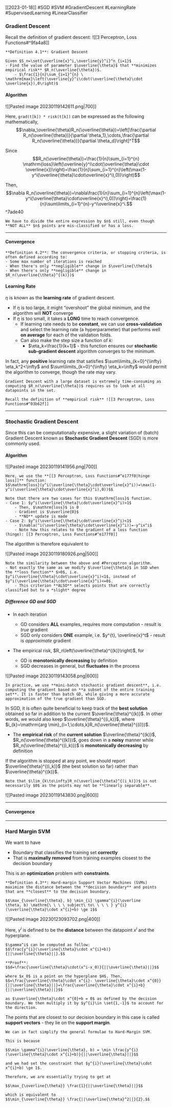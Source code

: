 [[2023-01-18]] #SGD #SVM #GradientDescent #LearningRate #SupervisedLearning #LinearClassifier 

### Gradient Descent
Recall the definition of gradient descent: ![[3 Perceptron, Loss Functions#^9fa4a8]]
```ad-important
**Definition 4.1**: Gradient Descent

Given $S_n=\set{\overline{x}^i,\overline{y}^i}^n_{i=1}$
- Find the value of parameter $\overline{\theta}$ that **minimizes empirical risk** $R_n(\overline{\theta})$.
	- $\frac{1}{n}\sum_{i=1}^{n} \ \mathrm{max}\left(\overline{y}^i\cdot(\overline{\theta}\cdot \overline{x}),0\right)$
```

#### Algorithm

![[Pasted image 20230119142611.png|700]]

Here, `grad(t[k]) * risk(t[k])` can be expressed as the following mathematically,
$$\nabla_\overline{\theta}R_n(\overline{\theta})=\left[\frac{\partial R_n(\overline{\theta})}{\partial \theta_1},\cdots,\frac{\partial R_n(\overline{\theta})}{\partial \theta_d}\right]^T$$

Since 
$$R_n(\overline{\theta})=\frac{1}{n}\sum_{i=1}^{n}  \mathrm{loss}\left(\overline{y}^i\cdot(\overline{\theta}\cdot \overline{x})\right)=\frac{1}{n}\sum_{i=1}^{n}\left(\max(1-y^i(\overline{\theta}\cdot\overline{x}^i),0))\right)$$

Then, 
$$\nabla R_n(\overline{\theta})=\nabla\frac{1}{n}\sum_{i=1}^{n}\left(\max(1-y^i(\overline{\theta}\cdot\overline{x}^i),0))\right)=\frac{1}{n}\sum\limits_{i=1}^{n}-y^i\overline{x}^i.$$ ^7ade40

```ad-warning
We have to divide the entire expression by $n$ still, even though **NOT ALL** $n$ points are mis-classified or has a loss.
```

---

#### Convergence

```ad-important
**Definition 4.2**: The convergence criteria, or stopping criteria, is often defined according to:
- Some max number of iterations is reached
- When there's only **negligible** change in $\overline{\theta}$
- When there's only **negligible** change in $R_n(\overline{\theta}^{(k)})$
```

#### Learning Rate
$\eta$ is known as the **learning rate** of gradient descent. 
- If $\eta$ is too large, it might “overshoot” the global minimum, and the algorithm will **NOT** converge
- If $\eta$ is too small, it takes a **LONG** time to reach convergence.
	- If learning rate needs to be **constant**, we can use **cross-validation** and select the learning rate (a  hyperparameter) that performs well **on average** for each of the validation folds.
	- Can also make the step size a function of $k$:
		- $\eta_k=\frac{1}{k+1}$ - this function ensures our **stochastic sub-gradient descent** algorithm converges to the minimum.

In fact, any **positive** learning rate that satisfies $\sum\limits_{k=0}^{\infty} \eta_k^2<\infty$ and $\sum\limits_{k=0}^{\infty} \eta_k=\infty$ would permit the algorithm to converge, though the rate may vary.

```ad-warning
Gradient Descent with a large dataset is extremely time-consuming as computing $R_n(\overline{\theta})$ requires us to look at all datapoints in the set.

Recall the definition of **empirical risk** ![[3 Perceptron, Loss Functions#^03b62f]]
```

---

### Stochastic Gradient Descent
Since this can be computationally expensive, a slight variation of (batch) Gradient Descent known as **Stochastic Gradient Descent** (SGD) is more commonly used.

#### Algorithm

![[Pasted image 20230119141956.png|700]]

```ad-example
Here, we use the **[[3 Perceptron, Loss Functions#^e177f0|hinge loss]]** function:
$$\mathrm{loss}(y^i(\overline{\theta}\cdot\overline{x}^i))=\max(1-y^i(\overline{\theta}\cdot\overline{x}^i),0))$$

Note that there are two cases for this $\mathrm{loss}$ function.
- Case 1: $y^i(\overline{\theta}\cdot\overline{x}^i)>1$
	- Then, $\mathrm{loss}$ is 0
	- Gradient is $\overline{0}$
	- **NO** update is made
- Case 2: $y^i(\overline{\theta}\cdot\overline{x}^i)<1$
	- $\nabla(^i(\overline{\theta}\cdot\overline{x}^i))=-y^ix^i$
	- Note how this relates to the gradient of a loss function (hinge): [[3 Perceptron, Loss Functions#^e177f0]]
```

The algorithm is therefore equivalent to

![[Pasted image 20230119180926.png|500]]

```ad-note
Note the similarity between the above and #Perceptron algorithm.
- Not exactly the same as we modify $\overline{\theta}$ in SGD when the **loss function** $>0$, i.e. $y^i(\overline{\theta}\cdot\overline{x}^i)<1$, instead of $y^i(\overline{\theta}\cdot\overline{x}^i)<=0$.
	- This criterion **ALSO** selects points that are correctly classified but to a *slight* degree
```


##### Difference GD and SGD
- In each iteration
	- GD considers **ALL** examples, requires more computation - result is *true* gradient
	- SGD only considers **ONE** example, i.e. $y^{t}, \overline{x}^t$ - result is *approximate* gradient

- The empirical risk, $R_n\left(\overline{\theta}^{(k)}\right)$, for
	- GD is **monotonically decreasing** by definition
	- SGD decreases in general, but **fluctuates** in the process

![[Pasted image 20230119143058.png|600]]

```ad-note
In practice, we use **mini-batch stochastic gradient descent**, i.e. computing the gradient based on **a subset of the entire training set**. It is faster than batch GD, while giving a more accurate approximation of the true gradient than SGD.
```

In SGD, it is often quite beneficial to keep track of the **best solution** obtained so far in addition to the current $\overline{\theta}^{(k)}$. In other words, we would also keep $\overline{\theta}^{(i_k)}$, where $i_{k}=\mathrm{arg \min}_{i=1,\cdots,k}R_n(\overline{\theta}^{(i)})$. 
- The **empirical risk** of the **current solution** $\overline{\theta}^{(k)}$, $R_n(\overline{\theta}^{(k)})$, goes down in a **noisy** manner while $R_n(\overline{\theta}^{(i_k)})$ is **monotonically decreasing** by definition

If the algorithm is stopped at any point, we should report $\overline{\theta}^{(i_k)}$ (the best solution so far) rather than $\overline{\theta}^{(k)}$.

```ad-warning
Note that $\lim_{k\to\infty}R_n(\overline{\theta}^{(i_k)})$ is not necessarily $0$ as the points may not be **linearly separable**.
```

![[Pasted image 20230119143830.png|600]]

---

#### Convergence


---

### Hard Margin SVM
We want to have
- Boundary that classifies the training set **correctly**
- That is **maximally removed** from training examples closest to the decision boundary

This is an **optimization** problem with **constraints**.

```ad-important
**Definition 4.3**: Hard-margin Support Vector Machines (SVMs) maximize the distance between the **decision boundary** and points that are **closest** to the decision boundary.

$$\max_{\overline{\theta}, b} \min_{i} \gamma^{i}(\overline
\theta, b) \mathrm{\ \ \ \ subject\ to\ \ \ \ } y^{i}(\overline{\theta}\cdot x^{i}+b) \ge 1$$

```

![[Pasted image 20230123093702.png|400]]

Here, $\gamma^i$ is defined to be the **distance** between the datapoint $x^i$ and the hyperplane.

```ad-note
$\gamma^i$ can be computed as follow:
$$\frac{y^{i}(\overline{\theta}\cdot x^{i}+b)}{||\overline{\theta}||}.$$

**Proof**:
$$d=\frac{\overline{\theta}\cdot(x^i-x_0)}{||\overline{\theta}||}$$

where $x_0$ is a point on the hyperplane $H$. Then,
$$=\frac{\overline{\theta}\cdot x^{i}- \overline{\theta}\cdot x^{0}}{||\overline{\theta}||}=\frac{\overline{\theta}\cdot x^{i}+b}{||\overline{\theta}||}$$

as $\overline{\theta}\cdot x^{0}+b = 0$ as defined by the decision boundary. We then multiply it by $y^{i}\in \set{1,-1}$ to account for the direction.
```

The points that are closest to our decision boundary in this case is called **support vectors** - they lie on the **support margin**. 

```ad-note
We can in fact simplify the general formulae to Hard-Margin SVM.

This is because 

$$\min \gamma^{i}(\overline{\theta}, b) = \min \frac{y^{i}(\overline{\theta}\cdot x^{i}+b)}{||\overline{\theta}||}$$

and we had set the constraint that $y^{i}(\overline{\theta}\cdot x^{i}+b) \ge 1$.

Therefore, we are essentially trying to get at

$$\max_{\overline{\theta}} \frac{1}{||\overline{\theta}||}$$

which is equivalent to
$$\min_{\overline{\theta}} \frac{||\overline{\theta}^2||}{2}.$$
```

